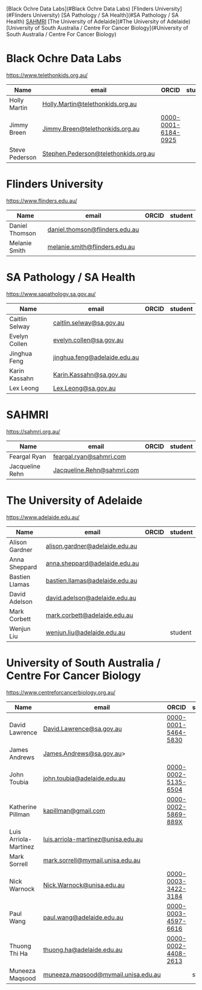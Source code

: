 [Black Ochre Data Labs](#Black Ochre Data Labs)
[Flinders University](#Flinders University)
[SA Pathology / SA Health](#SA Pathology / SA Health)
[SAHMRI](#SAHMRI)
[The University of Adelaide](#The University of Adelaide)
[University of South Australia / Centre For Cancer Biology](#University of South Australia / Centre For Cancer Biology)

# Black Ochre Data Labs

https://www.telethonkids.org.au/

|  **Name**  |  **email**  |  **ORCID**  |  **student**  |
|------------|-------------|-------------|---------------|
| Holly Martin | Holly.Martin@telethonkids.org.au |  |  |
| Jimmy Breen | Jimmy.Breen@telethonkids.org.au | [0000-0001-6184-0925](https://orcid.org/0000-0001-6184-0925) |  |
| Steve Pederson | Stephen.Pederson@telethonkids.org.au |  |  |

# Flinders University

https://www.flinders.edu.au/

|  **Name**  |  **email**  |  **ORCID**  |  **student**  |
|------------|-------------|-------------|---------------|
| Daniel Thomson | daniel.thomson@flinders.edu.au |  |  |
| Melanie Smith | melanie.smith@flinders.edu.au |  |  |

# SA Pathology / SA Health

https://www.sapathology.sa.gov.au/

|  **Name**  |  **email**  |  **ORCID**  |  **student**  |
|------------|-------------|-------------|---------------|
| Caitlin Selway | caitlin.selway@sa.gov.au |  |  |
| Evelyn Collen | evelyn.collen@sa.gov.au |  |  |
| Jinghua Feng | jinghua.feng@adelaide.edu.au |  |  |
| Karin Kassahn | Karin.Kassahn@sa.gov.au |  |  |
| Lex Leong | Lex.Leong@sa.gov.au |  |  |

# SAHMRI

https://sahmri.org.au/

|  **Name**  |  **email**  |  **ORCID**  |  **student**  |
|------------|-------------|-------------|---------------|
| Feargal Ryan | feargal.ryan@sahmri.com |  |  |
| Jacqueline Rehn | Jacqueline.Rehn@sahmri.com |  |  |

# The University of Adelaide

https://www.adelaide.edu.au/

|  **Name**  |  **email**  |  **ORCID**  |  **student**  |
|------------|-------------|-------------|---------------|
| Alison Gardner | alison.gardner@adelaide.edu.au |  |  |
| Anna Sheppard | anna.sheppard@adelaide.edu.au |  |  |
| Bastien Llamas | bastien.llamas@adelaide.edu.au |  |  |
| David Adelson | david.adelson@adelaide.edu.au |  |  |
| Mark Corbett | mark.corbett@adelaide.edu.au |  |  |
| Wenjun Liu | wenjun.liu@adelaide.edu.au |  | student |

# University of South Australia / Centre For Cancer Biology

https://www.centreforcancerbiology.org.au/

|  **Name**  |  **email**  |  **ORCID**  |  **student**  |
|------------|-------------|-------------|---------------|
| David Lawrence | David.Lawrence@sa.gov.au | [0000-0001-5464-5830](https://orcid.org/0000-0001-5464-5830) |  |
| James Andrews | James.Andrews@sa.gov.au> |  |  |
| John Toubia | john.toubia@adelaide.edu.au | [0000-0002-5135-6504](https://orcid.org/0000-0002-5135-6504) |  |
| Katherine Pillman | kapillman@gmail.com | [0000-0002-5869-889X](https://orcid.org/0000-0002-5869-889X) |  |
| Luis Arriola-Martinez | luis.arriola-martinez@unisa.edu.au |  |  |
| Mark Sorrell | mark.sorrell@mymail.unisa.edu.au |  |  |
| Nick Warnock | Nick.Warnock@unisa.edu.au | [0000-0003-3422-3184](https://orcid.org/0000-0003-3422-3184) |  |
| Paul Wang | paul.wang@adelaide.edu.au | [0000-0003-4597-6616](https://orcid.org/0000-0003-4597-6616) |  |
| Thuong Thi Ha | thuong.ha@adelaide.edu.au | [0000-0002-4408-2613](https://orcid.org/0000-0002-4408-2613) |  |
| Muneeza Maqsood | muneeza.maqsood@mymail.unisa.edu.au |  | student |
